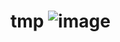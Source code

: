 # tmp ![image](https://user-images.githubusercontent.com/91711431/161370130-540add3a-ab36-4e04-91a9-7f56aff194cb.png=70%x)
